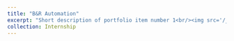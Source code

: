 ```yaml
---
title: "B&R Automation"
excerpt: "Short description of portfolio item number 1<br/><img src='/_portfolio/images/br_front_door.jpg'>"
collection: Internship
---
```

